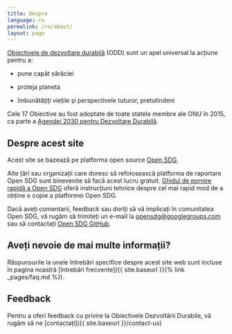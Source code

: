```yaml
---
title: Despre
language: ro
permalink: /ro/about/
layout: page
---
```


[Obiectivele de dezvoltare durabilă](http://www.un.org/sustainabledevelopment/sustainable-development-goals/) (ODD) sunt un apel universal la acțiune pentru a:

   * pune capăt sărăciei
  
   * proteja planeta
  
   * îmbunătățiți viețile și perspectivele tuturor, pretutindeni

Cele 17 Obiective au fost adoptate de toate statele membre ale ONU în 2015, ca parte a [Agendei 2030 pentru Dezvoltare Durabilă](https://sustainabledevelopment.un.org/post2015/transformingourworld).

## Despre acest site
Acest site se bazează pe platforma open source [Open SDG](https://open-sdg.org/).
    
Alte țări sau organizații care doresc să refolosească platforma de raportare Open SDG sunt binevenite să facă acest lucru gratuit. [Ghidul de pornire rapidă a Open SDG](https://open-sdg.readthedocs.io/en/latest/quick-start/) oferă instrucțiuni tehnice despre cel mai rapid mod de a obține o copie a platformei Open SDG.

Dacă aveți comentarii, feedback sau doriți să vă implicați în comunitatea Open SDG, vă rugăm să trimiteți un e-mail la <opensdg@googlegroups.com> sau să contactați [Open SDG GitHub](https://github.com/open-sdg/open-sdg ).

## Aveți nevoie de mai multe informații?
Răspunsurile la unele întrebări specifice despre acest site web sunt incluse în pagina noastră [întrebări frecvente]({{ site.baseurl }}{% link _pages/faq.md %}).

## Feedback
Pentru a oferi feedback cu privire la Obiectivele Dezvoltării Durabile, vă rugăm să ne [contactați]({{ site.baseurl }}/contact-us)

